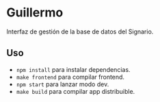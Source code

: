 # Guillermo

Interfaz de gestión de la base de datos del Signario.

## Uso

- `npm install` para instalar dependencias.
- `make frontend` para compilar frontend.
- `npm start` para lanzar modo dev.
- `make build` para compilar app distribuible.
